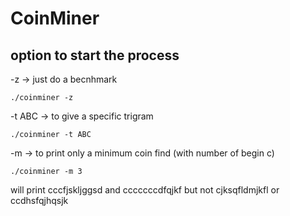 # CoinMiner

## option to start the process

-z -> just do a becnhmark
```
./coinminer -z
```

-t ABC -> to give a specific trigram
```
./coinminer -t ABC
```

-m -> to print only a minimum coin find (with number of begin c)
```
./coinminer -m 3
```
will print 
cccfjskljggsd
and 
cccccccdfqjkf
but not
cjksqfldmjkfl
or
ccdhsfqjhqsjk